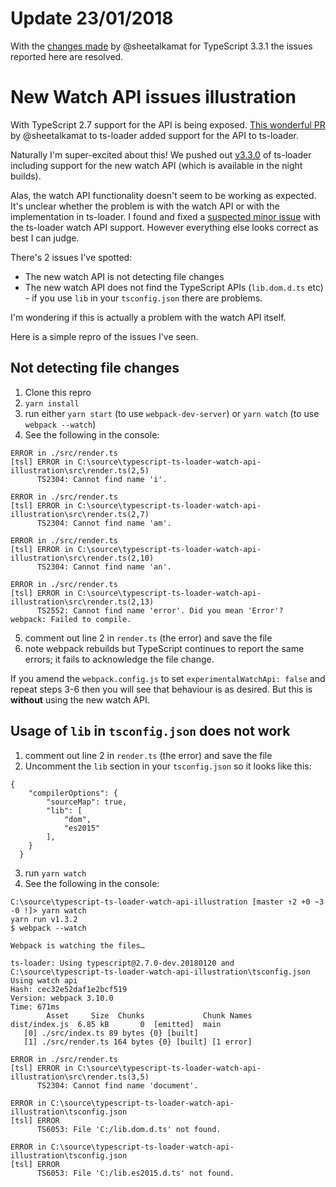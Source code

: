 # Update 23/01/2018

With the [changes made](https://github.com/TypeStrong/ts-loader/pull/715) by @sheetalkamat for TypeScript 3.3.1 the issues reported here are resolved.

# New Watch API issues illustration

With TypeScript 2.7 support for the API is being exposed.  [This wonderful PR](https://github.com/TypeStrong/ts-loader/pull/685) by @sheetalkamat to ts-loader added support for the API to ts-loader.

Naturally I'm super-excited about this! We pushed out [v3.3.0](https://github.com/TypeStrong/ts-loader/releases/tag/v3.3.0) of ts-loader including support for the new watch API (which is available in the night builds).

Alas, the watch API functionality doesn't seem to be working as expected.  It's unclear whether the problem is with the watch API or with the implementation in ts-loader.  I found and fixed a [suspected minor issue](https://github.com/TypeStrong/ts-loader/commit/6d55769318841d1d51e74ccf5882c421c2a7a2bb) with the ts-loader watch API support.  However everything else looks correct as best I can judge.

There's 2 issues I've spotted:
- The new watch API is not detecting file changes
- The new watch API does not find the TypeScript APIs (`lib.dom.d.ts` etc) - if you use `lib` in your `tsconfig.json` there are problems.

I'm wondering if this is actually a problem with the watch API itself.

Here is a simple repro of the issues I've seen.

## Not detecting file changes

1. Clone this repro
2. `yarn install`
3. run either `yarn start` (to use `webpack-dev-server`) or `yarn watch` (to use `webpack --watch`)
4. See the following in the console:

```
ERROR in ./src/render.ts
[tsl] ERROR in C:\source\typescript-ts-loader-watch-api-illustration\src\render.ts(2,5)
      TS2304: Cannot find name 'i'.

ERROR in ./src/render.ts
[tsl] ERROR in C:\source\typescript-ts-loader-watch-api-illustration\src\render.ts(2,7)
      TS2304: Cannot find name 'am'.

ERROR in ./src/render.ts
[tsl] ERROR in C:\source\typescript-ts-loader-watch-api-illustration\src\render.ts(2,10)
      TS2304: Cannot find name 'an'.

ERROR in ./src/render.ts
[tsl] ERROR in C:\source\typescript-ts-loader-watch-api-illustration\src\render.ts(2,13)
      TS2552: Cannot find name 'error'. Did you mean 'Error'?
webpack: Failed to compile.
```

5. comment out line 2 in `render.ts` (the error) and save the file
6. note webpack rebuilds but TypeScript continues to report the same errors; it fails to acknowledge the file change.

If you amend the `webpack.config.js` to set `experimentalWatchApi: false` and repeat steps 3-6 then you will see that behaviour is as desired.  But this is **without** using the new watch API.

## Usage of `lib` in `tsconfig.json` does not work

1. comment out line 2 in `render.ts` (the error) and save the file
2. Uncomment the `lib` section in your `tsconfig.json` so it looks like this:

```
{
    "compilerOptions": {
        "sourceMap": true,
        "lib": [
            "dom",
            "es2015"
        ],
    }
  }
```

3. run `yarn watch`
4. See the following in the console:

```
C:\source\typescript-ts-loader-watch-api-illustration [master ↑2 +0 ~3 -0 !]> yarn watch
yarn run v1.3.2
$ webpack --watch

Webpack is watching the files…

ts-loader: Using typescript@2.7.0-dev.20180120 and C:\source\typescript-ts-loader-watch-api-illustration\tsconfig.json
Using watch api
Hash: cec32e52daf1e2bcf519
Version: webpack 3.10.0
Time: 671ms
        Asset     Size  Chunks             Chunk Names
dist/index.js  6.85 kB       0  [emitted]  main
   [0] ./src/index.ts 89 bytes {0} [built]
   [1] ./src/render.ts 164 bytes {0} [built] [1 error]

ERROR in ./src/render.ts
[tsl] ERROR in C:\source\typescript-ts-loader-watch-api-illustration\src\render.ts(3,5)
      TS2304: Cannot find name 'document'.

ERROR in C:\source\typescript-ts-loader-watch-api-illustration\tsconfig.json
[tsl] ERROR
      TS6053: File 'C:/lib.dom.d.ts' not found.

ERROR in C:\source\typescript-ts-loader-watch-api-illustration\tsconfig.json
[tsl] ERROR
      TS6053: File 'C:/lib.es2015.d.ts' not found.

```